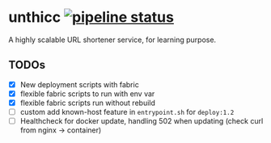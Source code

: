 # unthicc [![pipeline status](https://gitlab.com/denicho/unthicc/badges/master/pipeline.svg)](https://gitlab.com/denicho/unthicc/commits/master)

A highly scalable URL shortener service, for learning purpose.

## TODOs
- [x] New deployment scripts with fabric
- [x] flexible fabric scripts to run with env var
- [x] flexible fabric scripts run without rebuild
- [ ] custom add known-host feature in `entrypoint.sh` for `deploy:1.2`
- [ ] Healthcheck for docker update, handling 502 when updating (check curl from nginx -> container)
